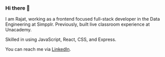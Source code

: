 ### Hi there 👋

I am Rajat, working as a frontend focused full-stack developer in the Data Engineering at Simpplr. Previously, built live classroom experience at Unacademy. 

Skilled in using JavaScript, React, CSS, and Express.

You can reach me via [LinkedIn](https://linkedin.com/in/rajatetc).


